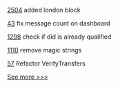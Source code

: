 
[2504](https://github.com/hyperledger/besu/pull/2504) added london block

[43](https://github.com/hyperledger-labs/firefly-ui/pull/43) fix message count on dashboard

[1298](https://github.com/hyperledger/aries-cloudagent-python/pull/1298) check if did is already qualified

[1110](https://github.com/hyperledger/cactus/pull/1110) remove magic strings

[57](https://github.com/hyperledger-labs/fabric-token-sdk/pull/57) Refactor VerifyTransfers


[See more >>>](https://start-here.hyperledger.org/pull-requests)
